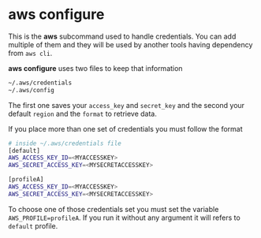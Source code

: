 # aws configure

This is the **aws** subcommand used to handle credentials. You can add multiple of them and they will be used by another tools having dependency from `aws cli`.

**aws configure** uses two files to keep that information
```bash
~/.aws/credentials
~/.aws/config
```
The first one saves your `access_key` and `secret_key` and the second your default `region` and the `format` to retrieve data. 

If you place more than one set of credentials you must follow the format

```bash
# inside ~/.aws/credentials file
[default]
AWS_ACCESS_KEY_ID=<MYACCESSKEY>
AWS_SECRET_ACCESS_KEY=<MYSECRETACCESSKEY>

[profileA]
AWS_ACCESS_KEY_ID=<MYACCESSKEY>
AWS_SECRET_ACCESS_KEY=<MYSECRETACCESSKEY>
```

To choose one of those credentials set you must set the variable `AWS_PROFILE=profileA`. If you run it without any argument it will refers to `default` profile. 

